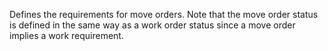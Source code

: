 Defines the requirements for move orders. Note that the move order status is defined in the same way as a work order status since a move order implies a work requirement.